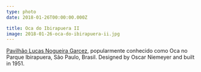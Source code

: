 ```yaml
---
type: photo
date: 2018-01-26T00:00:00.000Z

title: Oca do Ibirapuera II
image: 2018-01-26-oca-do-ibirapuera-ii.jpg
---
```


[Pavilhão Lucas Nogueira Garcez](https://parqueibirapuera.org/equipamentos-parque-ibirapuera/oca-do-ibirapuera/), popularmente conhecido como Oca no Parque Ibirapuera, São Paulo, Brasil. Designed by Oscar Niemeyer and built in 1951.

